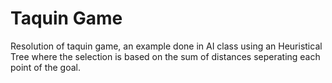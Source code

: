 ﻿Taquin Game 
===

Resolution of taquin game, an example done in AI class using an Heuristical Tree where the selection is based on the sum of distances seperating each point of the goal. 